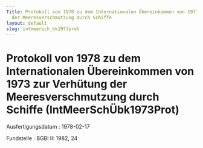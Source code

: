 ```yaml
---
Title: Protokoll von 1978 zu dem Internationalen Übereinkommen von 1973 zur Verhütung
  der Meeresverschmutzung durch Schiffe
layout: default
slug: intmeersch_bk1973prot
---
```


# Protokoll von 1978 zu dem Internationalen Übereinkommen von 1973 zur Verhütung der Meeresverschmutzung durch Schiffe (IntMeerSchÜbk1973Prot)

Ausfertigungsdatum
:   1978-02-17

Fundstelle
:   BGBl II: 1982, 24

